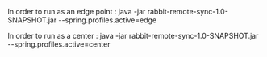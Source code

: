 In order to run as an edge point : 
    java -jar rabbit-remote-sync-1.0-SNAPSHOT.jar --spring.profiles.active=edge
    
In order to run as a center : 
    java -jar rabbit-remote-sync-1.0-SNAPSHOT.jar --spring.profiles.active=center